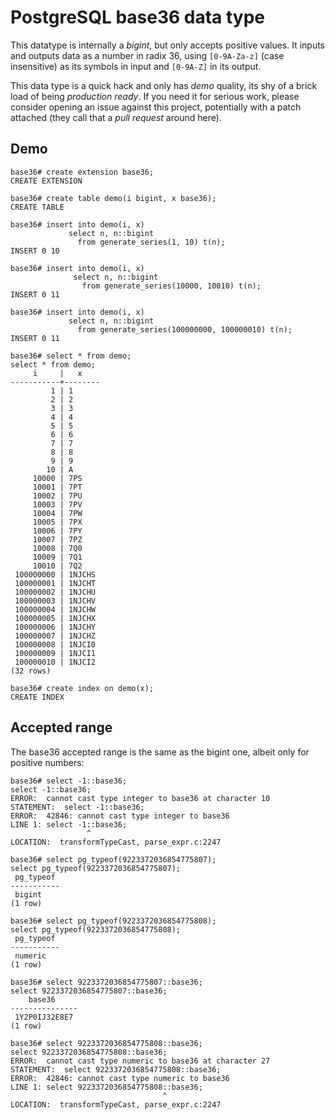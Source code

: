 # PostgreSQL base36 data type

This datatype is internally a *bigint*, but only accepts positive values. It
inputs and outputs data as a number in radix 36, using `[0-9A-Za-z]` (case
insensitive) as its symbols in input and `[0-9A-Z]` in its output.

This data type is a quick hack and only has *demo* quality, its shy of a
brick load of being *production ready*. If you need it for serious work,
please consider opening an issue against this project, potentially with a
patch attached (they call that a *pull request* around here).

## Demo

    base36# create extension base36;
    CREATE EXTENSION
    
    base36# create table demo(i bigint, x base36);
    CREATE TABLE
    
    base36# insert into demo(i, x)
                 select n, n::bigint
    			   from generate_series(1, 10) t(n);
    INSERT 0 10
    
    base36# insert into demo(i, x)
                  select n, n::bigint
    			    from generate_series(10000, 10010) t(n);
    INSERT 0 11
    
    base36# insert into demo(i, x)
                 select n, n::bigint
    			   from generate_series(100000000, 100000010) t(n);
    INSERT 0 11
    
    base36# select * from demo;
    select * from demo;
         i     |   x    
    -----------+--------
             1 | 1
             2 | 2
             3 | 3
             4 | 4
             5 | 5
             6 | 6
             7 | 7
             8 | 8
             9 | 9
            10 | A
         10000 | 7PS
         10001 | 7PT
         10002 | 7PU
         10003 | 7PV
         10004 | 7PW
         10005 | 7PX
         10006 | 7PY
         10007 | 7PZ
         10008 | 7Q0
         10009 | 7Q1
         10010 | 7Q2
     100000000 | 1NJCHS
     100000001 | 1NJCHT
     100000002 | 1NJCHU
     100000003 | 1NJCHV
     100000004 | 1NJCHW
     100000005 | 1NJCHX
     100000006 | 1NJCHY
     100000007 | 1NJCHZ
     100000008 | 1NJCI0
     100000009 | 1NJCI1
     100000010 | 1NJCI2
    (32 rows)
    
    base36# create index on demo(x);
    CREATE INDEX

## Accepted range

The base36 accepted range is the same as the bigint one, albeit only for
positive numbers:

    base36# select -1::base36;
    select -1::base36;
    ERROR:  cannot cast type integer to base36 at character 10
    STATEMENT:  select -1::base36;
    ERROR:  42846: cannot cast type integer to base36
    LINE 1: select -1::base36;
                     ^
    LOCATION:  transformTypeCast, parse_expr.c:2247
    
    base36# select pg_typeof(9223372036854775807);
    select pg_typeof(9223372036854775807);
     pg_typeof 
    -----------
     bigint
    (1 row)
    
    base36# select pg_typeof(9223372036854775808);
    select pg_typeof(9223372036854775808);
     pg_typeof 
    -----------
     numeric
    (1 row)
    
    base36# select 9223372036854775807::base36;
    select 9223372036854775807::base36;
        base36     
    ---------------
     1Y2P0IJ32E8E7
    (1 row)
    
    base36# select 9223372036854775808::base36;
    select 9223372036854775808::base36;
    ERROR:  cannot cast type numeric to base36 at character 27
    STATEMENT:  select 9223372036854775808::base36;
    ERROR:  42846: cannot cast type numeric to base36
    LINE 1: select 9223372036854775808::base36;
                                      ^
    LOCATION:  transformTypeCast, parse_expr.c:2247
